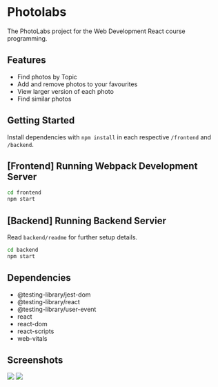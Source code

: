 # Photolabs
The PhotoLabs project for the Web Development React course programming.

## Features

- Find photos by Topic
- Add and remove photos to your favourites
- View larger version of each photo
- Find similar photos

## Getting Started

Install dependencies with `npm install` in each respective `/frontend` and `/backend`.

## [Frontend] Running Webpack Development Server

```sh
cd frontend
npm start
```

## [Backend] Running Backend Servier

Read `backend/readme` for further setup details.

```sh
cd backend
npm start
```

## Dependencies
- @testing-library/jest-dom
- @testing-library/react
- @testing-library/user-event
- react
- react-dom
- react-scripts
- web-vitals

## Screenshots
![](url)
![](url)